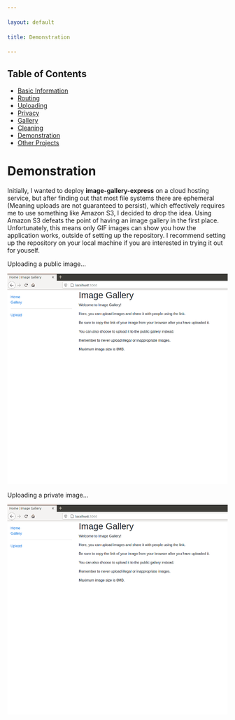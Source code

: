 ```yaml
---

layout: default

title: Demonstration

---
```


## Table of Contents
- [Basic Information](./)
- [Routing](./routing)
- [Uploading](./uploading)
- [Privacy](./privacy)
- [Gallery](./gallery)
- [Cleaning](./cleaning)
- [Demonstration](./demo)
- [Other Projects](https://schwarzer-vulpecula.github.io)

# Demonstration

Initially, I wanted to deploy **image-gallery-express** on a cloud hosting service, but after finding out that most file systems there are ephemeral (Meaning uploads are not guaranteed to persist), which effectively requires me to use something like Amazon S3, I decided to drop the idea. Using Amazon S3 defeats the point of having an image gallery in the first place. Unfortunately, this means only GIF images can show you how the application works, outside of setting up the repository. I recommend setting up the repository on your local machine if you are interested in trying it out for youself.

Uploading a public image...

![Uploading Public Image](./uploading-public.gif)

Uploading a private image...

![Uploading Private Image](./uploading-private.gif)
